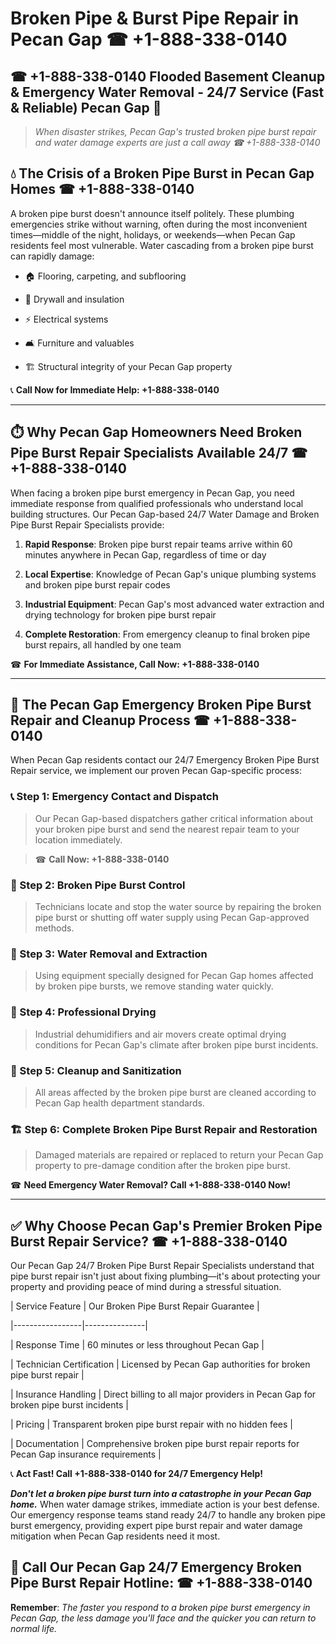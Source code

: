 # Broken Pipe & Burst Pipe Repair in Pecan Gap ☎ +1-888-338-0140  
## ☎ +1-888-338-0140 Flooded Basement Cleanup & Emergency Water Removal - 24/7 Service (Fast & Reliable) Pecan Gap 🚨  

> *When disaster strikes, Pecan Gap's trusted broken pipe burst repair and water damage experts are just a call away ☎ +1-888-338-0140*  

## 💧 The Crisis of a Broken Pipe Burst in Pecan Gap Homes ☎ +1-888-338-0140  

A broken pipe burst doesn't announce itself politely. These plumbing emergencies strike without warning, often during the most inconvenient times—middle of the night, holidays, or weekends—when Pecan Gap residents feel most vulnerable. Water cascading from a broken pipe burst can rapidly damage:  

* 🏠 Flooring, carpeting, and subflooring  
* 🧱 Drywall and insulation  
* ⚡ Electrical systems  
* 🛋️ Furniture and valuables  
* 🏗️ Structural integrity of your Pecan Gap property  

📞 **Call Now for Immediate Help: +1-888-338-0140**  

---  

## ⏱️ Why Pecan Gap Homeowners Need Broken Pipe Burst Repair Specialists Available 24/7 ☎ +1-888-338-0140  

When facing a broken pipe burst emergency in Pecan Gap, you need immediate response from qualified professionals who understand local building structures. Our Pecan Gap-based 24/7 Water Damage and Broken Pipe Burst Repair Specialists provide:  

1. **Rapid Response**: Broken pipe burst repair teams arrive within 60 minutes anywhere in Pecan Gap, regardless of time or day  
2. **Local Expertise**: Knowledge of Pecan Gap's unique plumbing systems and broken pipe burst repair codes  
3. **Industrial Equipment**: Pecan Gap's most advanced water extraction and drying technology for broken pipe burst repair  
4. **Complete Restoration**: From emergency cleanup to final broken pipe burst repairs, all handled by one team  

☎ **For Immediate Assistance, Call Now: +1-888-338-0140**  

---  

## 🔧 The Pecan Gap Emergency Broken Pipe Burst Repair and Cleanup Process ☎ +1-888-338-0140  

When Pecan Gap residents contact our 24/7 Emergency Broken Pipe Burst Repair service, we implement our proven Pecan Gap-specific process:  

### 📞 Step 1: Emergency Contact and Dispatch  
> Our Pecan Gap-based dispatchers gather critical information about your broken pipe burst and send the nearest repair team to your location immediately.  
> ☎ **Call Now: +1-888-338-0140**  

### 🚿 Step 2: Broken Pipe Burst Control  
> Technicians locate and stop the water source by repairing the broken pipe burst or shutting off water supply using Pecan Gap-approved methods.  

### 🌊 Step 3: Water Removal and Extraction  
> Using equipment specially designed for Pecan Gap homes affected by broken pipe bursts, we remove standing water quickly.  

### 💨 Step 4: Professional Drying  
> Industrial dehumidifiers and air movers create optimal drying conditions for Pecan Gap's climate after broken pipe burst incidents.  

### 🧼 Step 5: Cleanup and Sanitization  
> All areas affected by the broken pipe burst are cleaned according to Pecan Gap health department standards.  

### 🏗️ Step 6: Complete Broken Pipe Burst Repair and Restoration  
> Damaged materials are repaired or replaced to return your Pecan Gap property to pre-damage condition after the broken pipe burst.  

☎ **Need Emergency Water Removal? Call +1-888-338-0140 Now!**  

---  

## ✅ Why Choose Pecan Gap's Premier Broken Pipe Burst Repair Service? ☎ +1-888-338-0140  

Our Pecan Gap 24/7 Broken Pipe Burst Repair Specialists understand that pipe burst repair isn't just about fixing plumbing—it's about protecting your property and providing peace of mind during a stressful situation.  

| Service Feature | Our Broken Pipe Burst Repair Guarantee |  
|-----------------|---------------|  
| Response Time | 60 minutes or less throughout Pecan Gap |  
| Technician Certification | Licensed by Pecan Gap authorities for broken pipe burst repair |  
| Insurance Handling | Direct billing to all major providers in Pecan Gap for broken pipe burst incidents |  
| Pricing | Transparent broken pipe burst repair with no hidden fees |  
| Documentation | Comprehensive broken pipe burst repair reports for Pecan Gap insurance requirements |  

📞 **Act Fast! Call +1-888-338-0140 for 24/7 Emergency Help!**  

***Don't let a broken pipe burst turn into a catastrophe in your Pecan Gap home.*** When water damage strikes, immediate action is your best defense. Our emergency response teams stand ready 24/7 to handle any broken pipe burst emergency, providing expert pipe burst repair and water damage mitigation when Pecan Gap residents need it most.  

## 📱 Call Our Pecan Gap 24/7 Emergency Broken Pipe Burst Repair Hotline: ☎ +1-888-338-0140  

**Remember**: *The faster you respond to a broken pipe burst emergency in Pecan Gap, the less damage you'll face and the quicker you can return to normal life.*